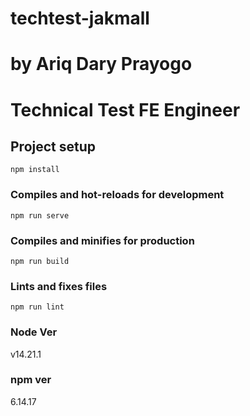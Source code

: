 # techtest-jakmall
# by Ariq Dary Prayogo
# Technical Test FE Engineer

## Project setup
```
npm install
```

### Compiles and hot-reloads for development
```
npm run serve
```

### Compiles and minifies for production
```
npm run build
```

### Lints and fixes files
```
npm run lint
```

### Node Ver 
v14.21.1

### npm ver
6.14.17